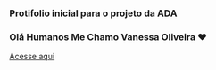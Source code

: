 ### Protifolio inicial para o projeto da ADA

### Olá Humanos Me Chamo Vanessa Oliveira  ❤️

<a  target="_blank" href="https://www.linkedin.com/in/vanessa-oliveira-0036a4154/">Acesse aqui</a>
